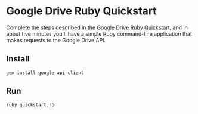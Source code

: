 # Google Drive Ruby Quickstart

Complete the steps described in the [Google Drive Ruby Quickstart](https://developers.google.com/drive/quickstart/ruby), and in about five minutes you'll have a simple Ruby command-line application that makes requests to the Google Drive API.

## Install

`gem install google-api-client`

## Run

`ruby quickstart.rb`
